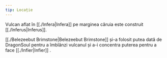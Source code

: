 ```yaml
---
tip: Locație
---
```



Vulcan aflat în [[./Infera|Infera]]  pe marginea căruia este construit [[./Inferus|Inferus]].

[[./Belezeebut Brimstone|Belezeebut Brimstone]]  și-a folosit putea dată de DragonSoul pentru a îmblânzi vulcanul și a-i concentra puterea pentru a face [[./Infier|Infier]] .
